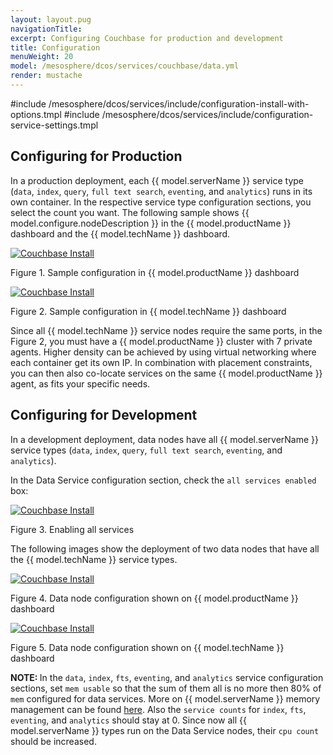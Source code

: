 ```yaml
---
layout: layout.pug
navigationTitle:
excerpt: Configuring Couchbase for production and development
title: Configuration
menuWeight: 20
model: /mesosphere/dcos/services/couchbase/data.yml
render: mustache
---
```


#include /mesosphere/dcos/services/include/configuration-install-with-options.tmpl
#include /mesosphere/dcos/services/include/configuration-service-settings.tmpl

## Configuring for Production
In a production deployment, each {{ model.serverName }} service type (`data`, `index`, `query`, `full text search`, `eventing`, and `analytics`) runs in its own container. In the respective service type configuration sections, you select the count you want. The following sample shows {{ model.configure.nodeDescription }} in the {{ model.productName }} dashboard and the {{ model.techName }} dashboard.

[<img src="/services/couchbase/1.0.0-6.0.0/img/couch_prod_conf_1.png" alt="Couchbase Install"/>](/mesosphere/dcos/services/couchbase/1.0.0-6.0.0/img/couch_prod_conf_1.png)

Figure 1. Sample configuration in {{ model.productName }} dashboard

[<img src="/services/couchbase/1.0.0-6.0.0/img/couch_prod_conf_2.png" alt="Couchbase Install"/>](/mesosphere/dcos/services/couchbase/1.0.0-6.0.0/img/couch_prod_conf_2.png)

Figure 2. Sample configuration in {{ model.techName }} dashboard

Since all {{ model.techName }} service nodes require the same ports, in the Figure 2, you must have a {{ model.productName }} cluster with 7 private agents. Higher density can be achieved by using virtual networking where each container get its own IP. In combination with placement constraints, you can then also co-locate services on the same {{ model.productName }} agent, as fits your specific needs.

## Configuring for Development
In a development deployment, data nodes have all {{ model.serverName }} service types (`data`, `index`, `query`, `full text search`, `eventing`, and `analytics`).

In the Data Service configuration section, check the `all services enabled` box:

[<img src="/services/couchbase/1.0.0-6.0.0/img/couch_dev_conf_1.png" alt="Couchbase Install"/>](/mesosphere/dcos/services/couchbase/1.0.0-6.0.0/img/couch_dev_conf_1.png)

Figure 3. Enabling all services

The following images show the deployment of two data nodes that have all the {{ model.techName }} service types.

[<img src="/services/couchbase/1.0.0-6.0.0/img/couch_dev_conf_2.png" alt="Couchbase Install"/>](/mesosphere/dcos/services/couchbase/1.0.0-6.0.0/img/couch_dev_conf_2.png)

Figure 4. Data node configuration shown on {{ model.productName }} dashboard

[<img src="/services/couchbase/1.0.0-6.0.0/img/couch_dev_conf_3.png" alt="Couchbase Install"/>](/mesosphere/dcos/services/couchbase/1.0.0-6.0.0/img/couch_dev_conf_3.png)

Figure 5. Data node configuration shown on {{ model.techName }} dashboard

<p class="message--note"><strong>NOTE: </strong> In the <code>data</code>, <code>index</code>, <code>fts</code>, <code>eventing</code>, and <code>analytics</code> service configuration sections, set <code>mem usable</code> so that the sum of them all is no more then 80% of <code>mem</code> configured for data services. More on {{ model.serverName }} memory management can be found <a href="https://developer.couchbase.com/documentation/server/current/understanding-couchbase/buckets-memory-and-storage/memory.html">here</a>. Also the <code>service counts</code> for <code>index</code>, <code>fts</code>, <code>eventing</code>, and <code>analytics</code> should stay at 0. Since now all {{ model.serverName }} types run on the Data Service nodes, their <code>cpu count</code> should be increased.</p>
